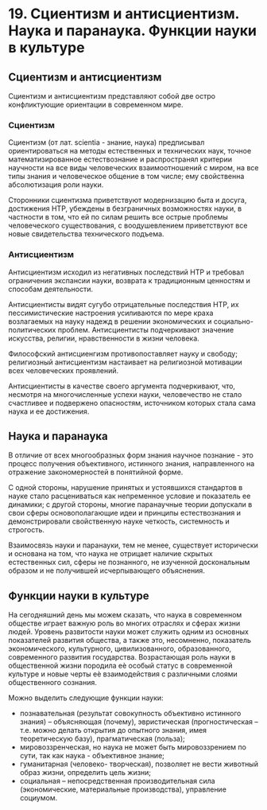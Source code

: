 # 19. Сциентизм и антисциентизм. Наука и паранаука. Функции науки в культуре

## Сциентизм и антисциентизм

Сциентизм и антисциентизм представляют собой две остро конфликтующие ориентации в современном мире.

### Сциентизм

Сциентизм (от лат. scientia - знание, наука) предписывал ориентироваться на методы естественных и технических наук, точное математизированное естествознание и распространял критерии научности на все виды человеческих взаимоотношений с миром, на все типы знания и человеческое общение в том числе; ему свойственна абсолютизация роли науки.

Сторонники сциентизма приветствуют модернизацию быта и досуга, достижения НТР, убеждены в безграничных возможностях науки, в частности в том, что ей по силам решить все острые проблемы человеческого существования, с воодушевлением приветствуют все новые свидетельства технического подъема.

### Антисциентизм

Антисциентизм исходил из негативных последствий НТР и требовал ограничения экспансии науки, возврата к традиционным ценностям и способам деятельности.

Антисциентисты видят сугубо отрицательные последствия НТР, их пессимистические настроения усиливаются по мере краха возлагаемых на науку надежд в решении экономических и социально-политических проблем.
Антисциентисты подчеркивают значение искусства, религии, нравственности в жизни человека.

Философский антисциенгизм противопоставляет науку и свободу; религиозный антисциентизм настаивает на религиозной мотивации всех человеческих проявлений.

Антисциентисты в качестве своего аргумента подчеркивают, что, несмотря на многочисленные успехи науки, человечество не стало счастливее и подвержено опасностям, источником которых стала сама наука и ее достижения.

## Наука и паранаука

В отличие от всех многообразных форм знания научное познание - это процесс получения объективного, истинного знания, направленного на отражение закономерностей в понятийной форме.

С одной стороны, нарушение принятых и устоявшихся стандартов в науке стало расцениваться как непременное условие и показатель ее динамики; с другой стороны, многие паранаучные теории допускали в свои сферы основополагающие идеи и принципы естествознания и демонстрировали свойственную науке четкость, системность и строгость.

Взаимосвязь науки и паранауки, тем не менее, существует исторически и основана на том, что наука не отрицает наличие скрытых естественных сил, сферы не познанного, не изученной доскональным образом и не получившей исчерпывающего объяснения.


## Функции науки в культуре

На сегодняшний день мы можем сказать, что наука в современном обществе играет важную роль во многих отраслях и сферах жизни людей.
Уровень развитости науки может служить одним из основных показателей развития общества, а также это, несомненно, показатель экономического, культурного, цивилизованного, образованного, современного развития государства.
Возрастающая роль науки в общественной жизни породила еѐ особый статус в современной культуре и новые черты еѐ взаимодействия с различными слоями общественного сознания.

Можно выделить следующие функции науки:
- познавательная (результат совокупность объективно истинного знания) – объясняющая (почему), эвристическая (прогностическая – т.е. можно делать открытия до опытного знания, имея теоретическую базу), прагматическая (польза);
- мировоззренческая, но наука не может быть мировоззрением по сути, так как наука - объективное знание;
- гуманитарная (человеко- творческая), позволяет не вести животный образ жизни, определить цель жизни;
- социальная – непосредственная производительная сила (экономические, материальные производства), управление социумом.